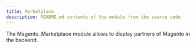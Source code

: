 ```yaml
---
title: Marketplace
description: README.md contents of the module from the source code
---
```


The Magento_Marketplace module allows to display partners of Magento in the backend.